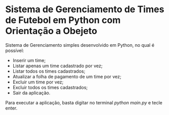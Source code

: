 # Sistema de Gerenciamento de Times de Futebol em Python com Orientação a Obejeto
Sistema de Gerenciamento simples desenvolvido em Python, no qual é possível:
 - Inserir um time;
 - Listar apenas um time cadastrado por vez;
 - Listar todos os times cadastrados;
 - Atualizar a folha de pagamento de um time por vez;
 - Excluir um time por vez;
 - Excluir todos os times cadastrados;
 - Sair da aplicação.

Para executar a aplicação, basta digitar no terminal <i>python main.py</i> e tecle enter.
